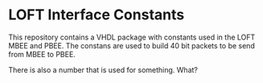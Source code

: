 LOFT Interface Constants
========================

This repository contains a VHDL package with constants used in the LOFT MBEE and PBEE.
The constans are used to build 40 bit packets to be send from MBEE to PBEE.

There is also a number that is used for something. What?
